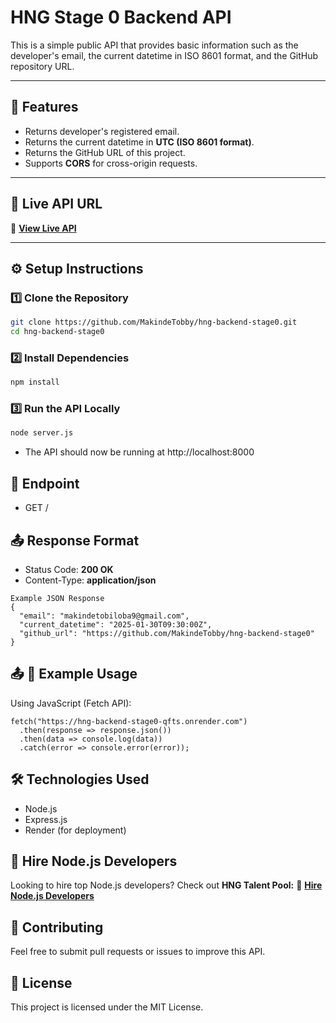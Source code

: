 # **HNG Stage 0 Backend API**

This is a simple public API that provides basic information such as the developer's email, the current datetime in ISO 8601 format, and the GitHub repository URL.

---

## 🚀 Features

- Returns developer's registered email.
- Returns the current datetime in **UTC (ISO 8601 format)**.
- Returns the GitHub URL of this project.
- Supports **CORS** for cross-origin requests.

---

## 📌 Live API URL

🔗 **[View Live API](https://hng-backend-stage0-qfts.onrender.com)**

---

## ⚙️ Setup Instructions

### **1️⃣ Clone the Repository**

```sh
git clone https://github.com/MakindeTobby/hng-backend-stage0.git
cd hng-backend-stage0
```

### **2️⃣ Install Dependencies**

```sh
npm install
```

### **3️⃣ Run the API Locally**

```sh
node server.js
```

- The API should now be running at http://localhost:8000

## 📍 Endpoint

- GET /

## 📤 Response Format

- Status Code: **200 OK**
- Content-Type: **application/json**

```
Example JSON Response
{
  "email": "makindetobiloba9@gmail.com",
  "current_datetime": "2025-01-30T09:30:00Z",
  "github_url": "https://github.com/MakindeTobby/hng-backend-stage0"
}
```

## 📤 🔗 Example Usage

Using JavaScript (Fetch API):

```
fetch("https://hng-backend-stage0-qfts.onrender.com")
  .then(response => response.json())
  .then(data => console.log(data))
  .catch(error => console.error(error));

```

## 🛠 Technologies Used

- Node.js
- Express.js
- Render (for deployment)

## 📢 Hire Node.js Developers

Looking to hire top Node.js developers?
Check out **HNG Talent Pool:**
🔗 **[Hire Node.js Developers](https://hng.tech/hire/nodejs-developers)**

## 🤝 Contributing

Feel free to submit pull requests or issues to improve this API.

## 📄 License

This project is licensed under the MIT License.
